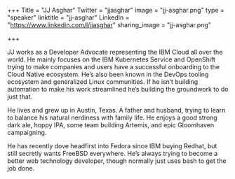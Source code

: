 +++
Title = "JJ Asghar"
Twitter = "jjasghar"
image = "jj-asghar.png"
type = "speaker"
linktitle = "jj-asghar"
LinkedIn = "https://www.linkedin.com/l/jjasghar"
sharing_image = "jj-asghar.png"

+++

JJ works as a Developer Advocate representing the IBM Cloud all over the world. He mainly focuses on the IBM Kubernetes Service and OpenShift trying to make companies and users have a successful onboarding to the Cloud Native ecosystem. He’s also been known in the DevOps tooling ecosystem and generalized Linux communities. If he isn’t building automation to make his work streamlined he’s building the groundwork to do just that.

He lives and grew up in Austin, Texas. A father and husband, trying to learn to balance his natural nerdiness with family life. He enjoys a good strong dark ale, hoppy IPA, some team building Artemis, and epic Gloomhaven campaigning.

He has recently dove headfirst into Fedora since IBM buying Redhat, but still secretly wants FreeBSD everywhere. He’s always trying to become a better web technology developer, though normally just uses bash to get the job done.